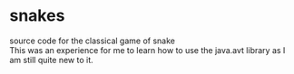 # snakes
source code for the classical game of snake
<br>
This was an experience for me to learn how to use the java.avt library as I am still quite new to it. 
